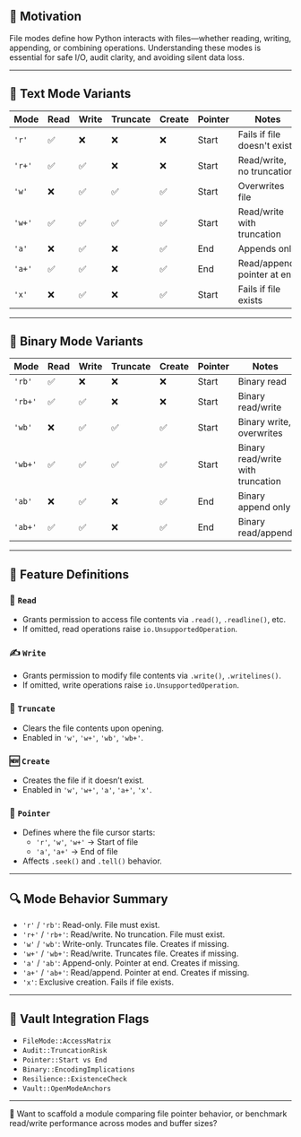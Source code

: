 ## 📌 Motivation
File modes define how Python interacts with files—whether reading, writing, appending, or combining operations. Understanding these modes is essential for safe I/O, audit clarity, and avoiding silent data loss.

---

## 🧩 Text Mode Variants

| Mode   | Read | Write | Truncate | Create | Pointer | Notes                          |
|--------|------|-------|----------|--------|---------|--------------------------------|
| `'r'`  | ✅   | ❌    | ❌       | ❌     | Start   | Fails if file doesn't exist    |
| `'r+'` | ✅   | ✅    | ❌       | ❌     | Start   | Read/write, no truncation      |
| `'w'`  | ❌   | ✅    | ✅       | ✅     | Start   | Overwrites file                |
| `'w+'` | ✅   | ✅    | ✅       | ✅     | Start   | Read/write with truncation     |
| `'a'`  | ❌   | ✅    | ❌       | ✅     | End     | Appends only                   |
| `'a+'` | ✅   | ✅    | ❌       | ✅     | End     | Read/append, pointer at end    |
| `'x'`  | ❌   | ✅    | ❌       | ✅     | Start   | Fails if file exists           |

---

## 🧬 Binary Mode Variants

| Mode    | Read | Write | Truncate | Create | Pointer | Notes                          |
|---------|------|-------|----------|--------|---------|--------------------------------|
| `'rb'`  | ✅   | ❌    | ❌       | ❌     | Start   | Binary read                    |
| `'rb+'` | ✅   | ✅    | ❌       | ❌     | Start   | Binary read/write              |
| `'wb'`  | ❌   | ✅    | ✅       | ✅     | Start   | Binary write, overwrites       |
| `'wb+'` | ✅   | ✅    | ✅       | ✅     | Start   | Binary read/write with truncation |
| `'ab'`  | ❌   | ✅    | ❌       | ✅     | End     | Binary append only             |
| `'ab+'` | ✅   | ✅    | ❌       | ✅     | End     | Binary read/append             |

---
## 🧬 Feature Definitions

### 📖 `Read`
- Grants permission to access file contents via `.read()`, `.readline()`, etc.
- If omitted, read operations raise `io.UnsupportedOperation`.

### ✍️ `Write`
- Grants permission to modify file contents via `.write()`, `.writelines()`.
- If omitted, write operations raise `io.UnsupportedOperation`.

### 🧨 `Truncate`
- Clears the file contents upon opening.
- Enabled in `'w'`, `'w+'`, `'wb'`, `'wb+'`.

### 🆕 `Create`
- Creates the file if it doesn’t exist.
- Enabled in `'w'`, `'w+'`, `'a'`, `'a+'`, `'x'`.

### 📍 `Pointer`
- Defines where the file cursor starts:
  - `'r'`, `'w'`, `'w+'` → Start of file
  - `'a'`, `'a+'` → End of file
- Affects `.seek()` and `.tell()` behavior.

---

## 🔍 Mode Behavior Summary

- `'r'` / `'rb'`: Read-only. File must exist.
- `'r+'` / `'rb+'`: Read/write. No truncation. File must exist.
- `'w'` / `'wb'`: Write-only. Truncates file. Creates if missing.
- `'w+'` / `'wb+'`: Read/write. Truncates file. Creates if missing.
- `'a'` / `'ab'`: Append-only. Pointer at end. Creates if missing.
- `'a+'` / `'ab+'`: Read/append. Pointer at end. Creates if missing.
- `'x'`: Exclusive creation. Fails if file exists.

---

## 🧠 Vault Integration Flags

- `FileMode::AccessMatrix`
- `Audit::TruncationRisk`
- `Pointer::Start vs End`
- `Binary::EncodingImplications`
- `Resilience::ExistenceCheck`
- `Vault::OpenModeAnchors`

---

🧩 Want to scaffold a module comparing file pointer behavior, or benchmark read/write performance across modes and buffer sizes?
